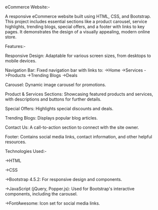 eCommerce Website:-

A responsive eCommerce website built using HTML, CSS, and Bootstrap. This project includes essential sections like a product carousel, service highlights, trending blogs, special offers, and a footer with links to key pages. It demonstrates the design of a visually appealing, modern online store.


Features:-

Responsive Design: Adaptable for various screen sizes, from desktops to mobile devices.

Navigation Bar: Fixed navigation bar with links to:
                ->Home
                ->Services
                ->Products
                ->Trending Blogs
                ->Deals
                
Carousel: Dynamic image carousel for promotions.

Product & Services Sections: Showcasing featured products and services, with descriptions and buttons for further details.

Special Offers: Highlights special discounts and deals.

Trending Blogs: Displays popular blog articles.

Contact Us: A call-to-action section to connect with the site owner.

Footer: Contains social media links, contact information, and other helpful resources.


Technologies Used:-

->HTML

->CSS

->Bootstrap 4.5.2: For responsive design and components.

->JavaScript (jQuery, Popper.js): Used for Bootstrap's interactive components, including the carousel.

->FontAwesome: Icon set for social media links.
